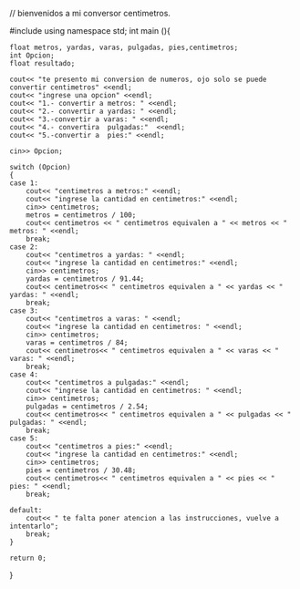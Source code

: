 // bienvenidos a mi conversor  centimetros.
 
#include <iostream>
using namespace std;
int main (){

    float metros, yardas, varas, pulgadas, pies,centimetros;
    int Opcion;
    float resultado;

    cout<< "te presento mi conversion de numeros, ojo solo se puede convertir centimetros" <<endl;
    cout<< "ingrese una opcion" <<endl;
    cout<< "1.- convertir a metros: " <<endl;
    cout<< "2.- convertir a yardas: " <<endl;
    cout<< "3.-convertir a varas: " <<endl;
    cout<< "4.- convertira  pulgadas:"  <<endl;
    cout<< "5.-convertir a  pies:" <<endl;

    cin>> Opcion;
      
    switch (Opcion)
    {
    case 1: 
        cout<< "centimetros a metros:" <<endl;
        cout<< "ingrese la cantidad en centimetros:" <<endl;
        cin>> centimetros; 
        metros = centimetros / 100;
        cout<< centimetros << " centimetros equivalen a " << metros << " metros: " <<endl;
        break;
    case 2: 
        cout<< "centimetros a yardas: " <<endl;
        cout<< "ingrese la cantidad en centimetros:" <<endl;
        cin>> centimetros;
        yardas = centimetros / 91.44;
        cout<< centimetros<< " centimetros equivalen a " << yardas << " yardas: " <<endl;
        break;
    case 3: 
        cout<< "centimetros a varas: " <<endl;
        cout<< "ingrese la cantidad en centimetros: " <<endl;
        cin>> centimetros;
        varas = centimetros / 84;
        cout<< centimetros<< " centimetros equivalen a " << varas << " varas: " <<endl;
        break;
    case 4: 
        cout<< "centimetros a pulgadas:" <<endl;
        cout<< "ingrese la cantidad en centimetros: " <<endl;
        cin>> centimetros;
        pulgadas = centimetros / 2.54;
        cout<< centimetros<< " centimetros equivalen a " << pulgadas << " pulgadas: " <<endl;
        break;
    case 5: 
        cout<< "centimetros a pies:" <<endl;
        cout<< "ingrese la cantidad en centimetros:" <<endl;
        cin>> centimetros;
        pies = centimetros / 30.48;
        cout<< centimetros<< " centimetros equivalen a " << pies << " pies: " <<endl;
        break;

    default:
        cout<< " te falta poner atencion a las instrucciones, vuelve a intentarlo";
        break;
    }

    return 0;
}

    
